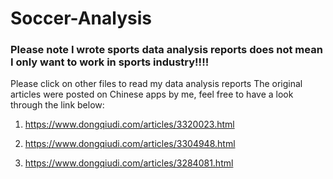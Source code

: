 # Soccer-Analysis
### Please note I wrote sports data analysis reports does not mean I only want to work in sports industry!!!!
Please click on other files to read my data analysis reports
The original articles were posted on Chinese apps by me, feel free to have a look through the link below:
1. https://www.dongqiudi.com/articles/3320023.html
  
2. https://www.dongqiudi.com/articles/3304948.html
 
3. https://www.dongqiudi.com/articles/3284081.html
